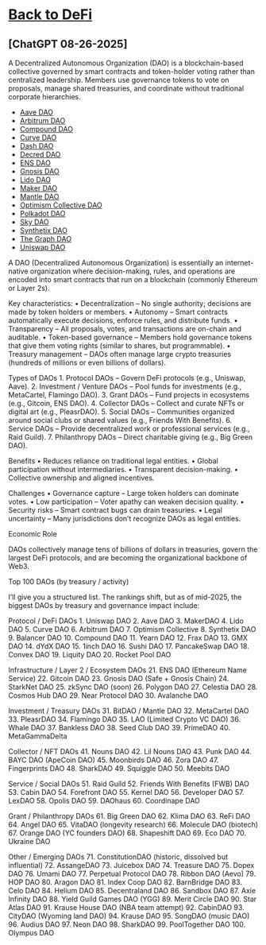 # [Back to DeFi](defi)

## [ChatGPT 08-26-2025]
A Decentralized Autonomous Organization (DAO) is a blockchain-based collective governed by smart contracts and token-holder voting rather than centralized leadership. Members use governance tokens to vote on proposals, manage shared treasuries, and coordinate without traditional corporate hierarchies.

- [Aave DAO](aave_dao)
- [Arbitrum DAO](arbitrum_dao)
- [Compound DAO](compound_dao)
- [Curve DAO](curve_dao)
- [Dash DAO](dash_dao)
- [Decred DAO](decred_dao)
- [ENS DAO](ens_dao.md)
- [Gnosis DAO](gnosis_dao)
- [Lido DAO](lido_dao)
- [Maker DAO](maker_dao)
- [Mantle DAO](mantle_dao)
- [Optimism Collective DAO](optimism_collective_dao)
- [Polkadot DAO](polkadot_dao)
- [Sky DAO](sky_dao)
- [Synthetix DAO](synthetix_dao)
- [The Graph DAO](the_graph_dao)
- [Uniswap DAO](uniswap_dao)
   
A DAO (Decentralized Autonomous Organization) is essentially an internet-native organization where decision-making, rules, and operations are encoded into smart contracts that run on a blockchain (commonly Ethereum or Layer 2s).

Key characteristics:
	•	Decentralization – No single authority; decisions are made by token holders or members.
	•	Autonomy – Smart contracts automatically execute decisions, enforce rules, and distribute funds.
	•	Transparency – All proposals, votes, and transactions are on-chain and auditable.
	•	Token-based governance – Members hold governance tokens that give them voting rights (similar to shares, but programmable).
	•	Treasury management – DAOs often manage large crypto treasuries (hundreds of millions or even billions of dollars).

Types of DAOs
	1.	Protocol DAOs – Govern DeFi protocols (e.g., Uniswap, Aave).
	2.	Investment / Venture DAOs – Pool funds for investments (e.g., MetaCartel, Flamingo DAO).
	3.	Grant DAOs – Fund projects in ecosystems (e.g., Gitcoin, ENS DAO).
	4.	Collector DAOs – Collect and curate NFTs or digital art (e.g., PleasrDAO).
	5.	Social DAOs – Communities organized around social clubs or shared values (e.g., Friends With Benefits).
	6.	Service DAOs – Provide decentralized work or professional services (e.g., Raid Guild).
	7.	Philanthropy DAOs – Direct charitable giving (e.g., Big Green DAO).

Benefits
	•	Reduces reliance on traditional legal entities.
	•	Global participation without intermediaries.
	•	Transparent decision-making.
	•	Collective ownership and aligned incentives.

Challenges
	•	Governance capture – Large token holders can dominate votes.
	•	Low participation – Voter apathy can weaken decision quality.
	•	Security risks – Smart contract bugs can drain treasuries.
	•	Legal uncertainty – Many jurisdictions don’t recognize DAOs as legal entities.

Economic Role

DAOs collectively manage tens of billions of dollars in treasuries, govern the largest DeFi protocols, and are becoming the organizational backbone of Web3.

Top 100 DAOs (by treasury / activity)

I’ll give you a structured list. The rankings shift, but as of mid-2025, the biggest DAOs by treasury and governance impact include:

Protocol / DeFi DAOs
	1.	Uniswap DAO
	2.	Aave DAO
	3.	MakerDAO
	4.	Lido DAO
	5.	Curve DAO
	6.	Arbitrum DAO
	7.	Optimism Collective
	8.	Synthetix DAO
	9.	Balancer DAO
	10.	Compound DAO
	11.	Yearn DAO
	12.	Frax DAO
	13.	GMX DAO
	14.	dYdX DAO
	15.	1inch DAO
	16.	Sushi DAO
	17.	PancakeSwap DAO
	18.	Convex DAO
	19.	Liquity DAO
	20.	Rocket Pool DAO

Infrastructure / Layer 2 / Ecosystem DAOs
	21.	ENS DAO (Ethereum Name Service)
	22.	Gitcoin DAO
	23.	Gnosis DAO (Safe + Gnosis Chain)
	24.	StarkNet DAO
	25.	zkSync DAO (soon)
	26.	Polygon DAO
	27.	Celestia DAO
	28.	Cosmos Hub DAO
	29.	Near Protocol DAO
	30.	Avalanche DAO

Investment / Treasury DAOs
	31.	BitDAO / Mantle DAO
	32.	MetaCartel DAO
	33.	PleasrDAO
	34.	Flamingo DAO
	35.	LAO (Limited Crypto VC DAO)
	36.	Whale DAO
	37.	Bankless DAO
	38.	Seed Club DAO
	39.	PrimeDAO
	40.	MetaGammaDelta

Collector / NFT DAOs
	41.	Nouns DAO
	42.	Lil Nouns DAO
	43.	Punk DAO
	44.	BAYC DAO (ApeCoin DAO)
	45.	Moonbirds DAO
	46.	Zora DAO
	47.	Fingerprints DAO
	48.	SharkDAO
	49.	Squiggle DAO
	50.	Meebits DAO

Service / Social DAOs
	51.	Raid Guild
	52.	Friends With Benefits (FWB) DAO
	53.	Cabin DAO
	54.	Forefront DAO
	55.	Kernel DAO
	56.	Developer DAO
	57.	LexDAO
	58.	Opolis DAO
	59.	DAOhaus
	60.	Coordinape DAO

Grant / Philanthropy DAOs
	61.	Big Green DAO
	62.	Klima DAO
	63.	ReFi DAO
	64.	Angel DAO
	65.	VitaDAO (longevity research)
	66.	Molecule DAO (biotech)
	67.	Orange DAO (YC founders DAO)
	68.	Shapeshift DAO
	69.	Eco DAO
	70.	Ukraine DAO

Other / Emerging DAOs
	71.	ConstitutionDAO (historic, dissolved but influential)
	72.	AssangeDAO
	73.	Juicebox DAO
	74.	Treasure DAO
	75.	Dopex DAO
	76.	Umami DAO
	77.	Perpetual Protocol DAO
	78.	Ribbon DAO (Aevo)
	79.	HOP DAO
	80.	Aragon DAO
	81.	Index Coop DAO
	82.	BarnBridge DAO
	83.	Celo DAO
	84.	Helium DAO
	85.	Decentraland DAO
	86.	Sandbox DAO
	87.	Axie Infinity DAO
	88.	Yield Guild Games DAO (YGG)
	89.	Merit Circle DAO
	90.	Star Atlas DAO
	91.	Krause House DAO (NBA team attempt)
	92.	CabinDAO
	93.	CityDAO (Wyoming land DAO)
	94.	Krause DAO
	95.	SongDAO (music DAO)
	96.	Audius DAO
	97.	Neon DAO
	98.	SharkDAO
	99.	PoolTogether DAO
	100.	Olympus DAO
 

